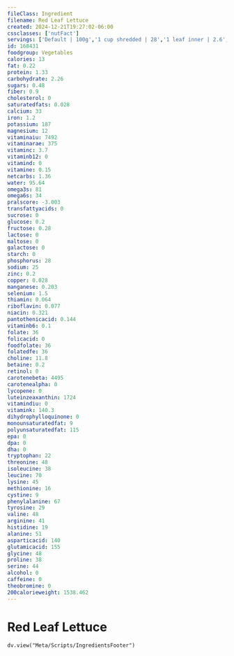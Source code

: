 ```yaml
---
fileClass: Ingredient
filename: Red Leaf Lettuce
created: 2024-12-21T19:27:02-06:00
cssclasses: ['nutFact']
servings: ['Default | 100g','1 cup shredded | 28','1 leaf inner | 2.6','1 leaf outer | 17','1 head | 309','1 nlea serving | 85']
id: 168431
foodgroup: Vegetables
calories: 13
fat: 0.22
protein: 1.33
carbohydrate: 2.26
sugars: 0.48
fiber: 0.9
cholesterol: 0
saturatedfats: 0.028
calcium: 33
iron: 1.2
potassium: 187
magnesium: 12
vitaminaiu: 7492
vitaminarae: 375
vitaminc: 3.7
vitaminb12: 0
vitamind: 0
vitamine: 0.15
netcarbs: 1.36
water: 95.64
omega3s: 81
omega6s: 34
pralscore: -3.003
transfattyacids: 0
sucrose: 0
glucose: 0.2
fructose: 0.28
lactose: 0
maltose: 0
galactose: 0
starch: 0
phosphorus: 28
sodium: 25
zinc: 0.2
copper: 0.028
manganese: 0.203
selenium: 1.5
thiamin: 0.064
riboflavin: 0.077
niacin: 0.321
pantothenicacid: 0.144
vitaminb6: 0.1
folate: 36
folicacid: 0
foodfolate: 36
folatedfe: 36
choline: 11.8
betaine: 0.2
retinol: 0
carotenebeta: 4495
carotenealpha: 0
lycopene: 0
luteinzeaxanthin: 1724
vitamindiu: 0
vitamink: 140.3
dihydrophylloquinone: 0
monounsaturatedfat: 9
polyunsaturatedfat: 115
epa: 0
dpa: 0
dha: 0
tryptophan: 22
threonine: 48
isoleucine: 38
leucine: 70
lysine: 45
methionine: 16
cystine: 9
phenylalanine: 67
tyrosine: 29
valine: 48
arginine: 41
histidine: 19
alanine: 51
asparticacid: 140
glutamicacid: 155
glycine: 48
proline: 38
serine: 44
alcohol: 0
caffeine: 0
theobromine: 0
200calorieweight: 1538.462
---
```


# Red Leaf Lettuce

```dataviewjs
dv.view("Meta/Scripts/IngredientsFooter")
```